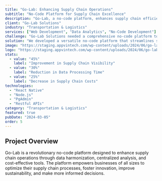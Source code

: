 ```yaml
---
title: "Go-Lab: Enhancing Supply Chain Operations"
subtitle: "No-Code Platform for Supply Chain Excellence"
description: "Go-Lab, a no-code platform, enhances supply chain efficiency with data harmonization, centralized analysis, and cost-effective tools, fostering innovation, sustainability, and informed decision-making."
client: "Go-Lab Solutions"
industry: "Transportation & Logistics"
services: ["Web Development", "Data Analytics", "No-Code Development"]
challenge: "Go-Lab Solutions needed a comprehensive no-code platform to enhance supply chain operations through data harmonization, centralized analysis, and cost-effective tools for businesses of all sizes."
solution: "We developed a versatile no-code platform that streamlines supply chain data management, provides powerful analytics, and enables businesses to create custom solutions without extensive technical expertise."
image: "https://staging.appvintech.com/wp-content/uploads/2024/06/go-lab-case-study.png"
logo: "https://staging.appvintech.com/wp-content/uploads/2024/06/go-lab-logo.png"
stats:
  - value: "45%"
    label: "Improvement in Supply Chain Visibility"
  - value: "30%"
    label: "Reduction in Data Processing Time"
  - value: "25%"
    label: "Decrease in Supply Chain Costs"
technologies:
  - "React Native"
  - "Node.js"
  - "PgAdmin"
  - "Restful APIs"
category: "Transportation & Logistics"
featured: true
pubDate: "2024-03-05"
order: 5
---
```


## Project Overview

Go-Lab is a revolutionary no-code platform designed to enhance supply chain operations through data harmonization, centralized analysis, and cost-effective tools. The platform empowers businesses of all sizes to optimize their supply chain processes, foster innovation, improve sustainability, and make more informed decisions.
